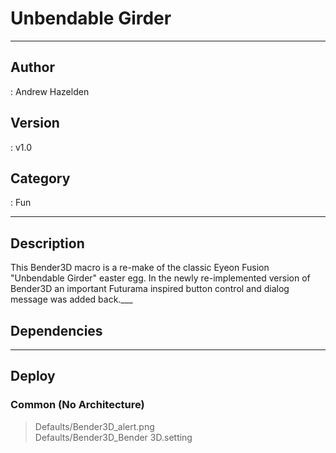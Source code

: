 # Unbendable Girder
___

## Author
 : Andrew Hazelden

## Version
 : v1.0

## Category
 : Fun
___

## Description
This Bender3D macro is a re-make of the classic Eyeon Fusion "Unbendable Girder" easter egg. In the newly re-implemented version of Bender3D an important Futurama inspired button control and dialog message was added back.___

## Dependencies


___

## Deploy

### Common (No Architecture)

> Defaults/Bender3D_alert.png  
> Defaults/Bender3D_Bender 3D.setting  

